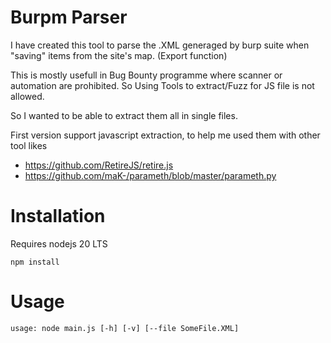 # Burpm Parser

I have created this tool to parse the .XML generaged by burp suite when "saving" items from the site's map. (Export function)

This is mostly usefull in Bug Bounty programme where scanner or automation are prohibited.
So Using Tools to extract/Fuzz for JS file is not allowed.

So I wanted to be able to extract them all in single files.

First version support javascript extraction, to help me used them with other tool likes

- https://github.com/RetireJS/retire.js
- https://github.com/maK-/parameth/blob/master/parameth.py

# Installation

Requires nodejs 20 LTS

```shell
npm install
```

# Usage

```
usage: node main.js [-h] [-v] [--file SomeFile.XML]
```
